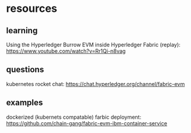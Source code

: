# resources

## learning

Using the Hyperledger Burrow EVM inside Hyperledger Fabric (replay):<br />
https://www.youtube.com/watch?v=Rr1Qi-n8vag




## questions
kubernetes rocket chat: https://chat.hyperledger.org/channel/fabric-evm

## examples

dockerized (kubernets compatable) farbic deployment: <br />
https://github.com/chain-gang/fabric-evm-ibm-container-service
